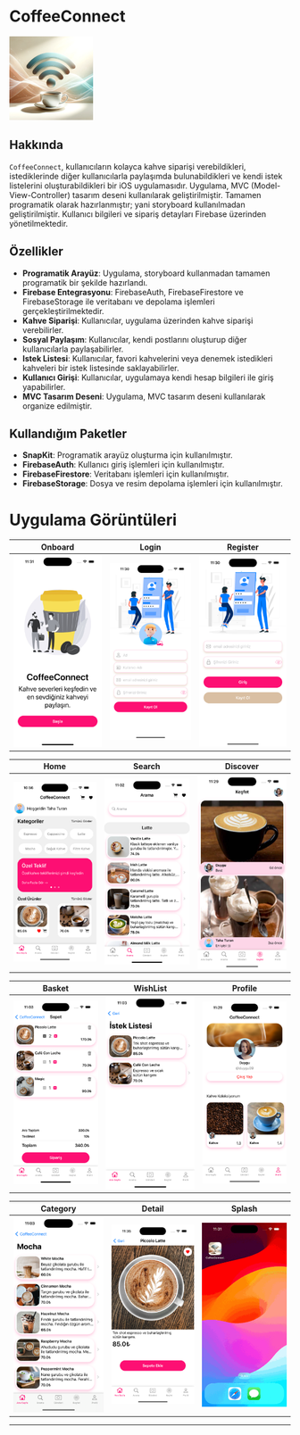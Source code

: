 # CoffeeConnect

<img src="Images/logo.png" width="150">

## Hakkında

`CoffeeConnect`, kullanıcıların kolayca kahve siparişi verebildikleri, istediklerinde diğer kullanıcılarla paylaşımda bulunabildikleri ve kendi istek listelerini oluşturabildikleri bir iOS uygulamasıdır. Uygulama, MVC (Model-View-Controller) tasarım deseni kullanılarak geliştirilmiştir. Tamamen programatik olarak hazırlanmıştır; yani storyboard kullanılmadan geliştirilmiştir. Kullanıcı bilgileri ve sipariş detayları Firebase üzerinden yönetilmektedir.

## Özellikler

- **Programatik Arayüz**: Uygulama, storyboard kullanmadan tamamen programatik bir şekilde hazırlandı.
- **Firebase Entegrasyonu**: FirebaseAuth, FirebaseFirestore ve FirebaseStorage ile veritabanı ve depolama işlemleri gerçekleştirilmektedir.
- **Kahve Siparişi**: Kullanıcılar, uygulama üzerinden kahve siparişi verebilirler.
- **Sosyal Paylaşım**: Kullanıcılar, kendi postlarını oluşturup diğer kullanıcılarla paylaşabilirler.
- **Istek Listesi**: Kullanıcılar, favori kahvelerini veya denemek istedikleri kahveleri bir istek listesinde saklayabilirler.
- **Kullanıcı Girişi**: Kullanıcılar, uygulamaya kendi hesap bilgileri ile giriş yapabilirler.
- **MVC Tasarım Deseni**: Uygulama, MVC tasarım deseni kullanılarak organize edilmiştir.

## Kullandığım Paketler

- **SnapKit**: Programatik arayüz oluşturma için kullanılmıştır.
- **FirebaseAuth**: Kullanıcı giriş işlemleri için kullanılmıştır.
- **FirebaseFirestore**: Veritabanı işlemleri için kullanılmıştır.
- **FirebaseStorage**: Dosya ve resim depolama işlemleri için kullanılmıştır.

# Uygulama Görüntüleri

| Onboard | Login | Register |
|-------------------|-------------------|-------------------|
| <img src="Images/onboard.png" width="300"> | <img src="Images/register.png" width="300"> | <img src="Images/login.png" width="300"> |

| Home | Search | Discover |
|-------------------|-------------------|-------------------|
| <img src="Images/home.png" width="300"> | <img src="Images/search.png" width="300"> | <img src="Images/discover.png" width="300"> |

| Basket | WishList | Profile |
|-------------------|-------------------|-------------------|
| <img src="Images/basket.png" width="300"> | <img src="Images/wishList.png" width="300"> | <img src="Images/profile.png" width="300"> |

| Category | Detail | Splash |
|-------------------|-------------------|-------------------|
| <img src="Images/category.png" width="300"> | <img src="Images/detail.png" width="300"> | <img src="Images/splash.gif" width="300"> |

<hr>

